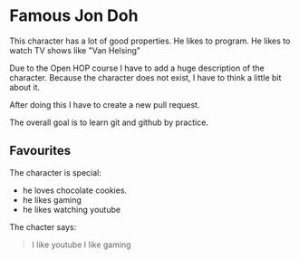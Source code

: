 # Famous Jon Doh

This character has a lot of good properties.
He likes to program. He likes to watch TV shows like "Van Helsing"

Due to the Open HOP course I have to add a huge description of the character.
Because the character does not exist, I have to think a little bit about it.

After doing this I have to create a new pull request.

The overall goal is to learn git and github by practice.

## Favourites

The character is special:
* he loves chocolate cookies.
* he likes gaming
* he likes watching youtube

The chacter says:

> I like youtube
> I like gaming

